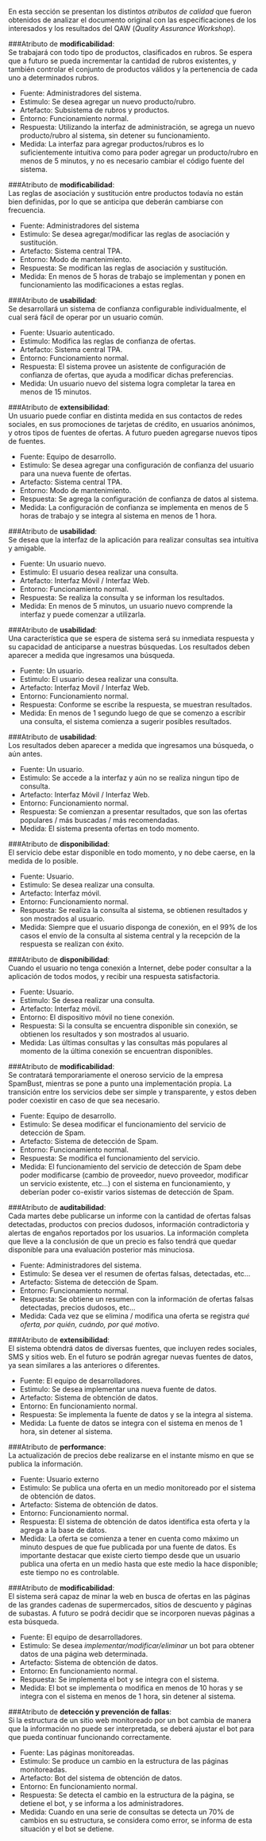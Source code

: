 En esta sección se presentan los distintos _atributos de calidad_ que fueron obtenidos de analizar el documento original con las especificaciones de los interesados y los resultados del QAW (_Quality Assurance Workshop_).

###Atributo de **modificabilidad**:  
Se trabajará con todo tipo de productos, clasificados en rubros. Se espera que a futuro se pueda incrementar la cantidad de rubros existentes, y también controlar el conjunto de productos válidos y la pertenencia de cada uno a determinados rubros.

* Fuente: Administradores del sistema.
* Estimulo: Se desea agregar un nuevo producto/rubro.
* Artefacto: Subsistema de rubros y productos.
* Entorno: Funcionamiento normal.
* Respuesta: Utilizando la interfaz de administración, se agrega un nuevo producto/rubro al sistema, sin detener su funcionamiento.
* Medida: La interfaz para agregar productos/rubros es lo suficientemente intuitiva como para poder agregar un producto/rubro en menos de 5 minutos, y no es necesario cambiar el código fuente del sistema.

###Atributo de **modificabilidad**:  
Las reglas de asociación y sustitución entre productos todavía no están bien definidas, por lo que se anticipa que deberán cambiarse con frecuencia.

* Fuente: Administradores del sistema
* Estimulo: Se desea agregar/modificar las reglas de asociación y sustitución.
* Artefacto: Sistema central TPA.
* Entorno: Modo de mantenimiento.
* Respuesta: Se modifican las reglas de asociación y sustitución.
* Medida: En menos de 5 horas de trabajo se implementan y ponen en funcionamiento las modificaciones a estas reglas.

###Atributo de **usabilidad**:  
Se desarrollará un sistema de confianza configurable individualmente, el cual será fácil de operar por un usuario común.

* Fuente: Usuario autenticado.
* Estimulo: Modifica las reglas de confianza de ofertas.
* Artefacto: Sistema central TPA.
* Entorno: Funcionamiento normal.
* Respuesta: El sistema provee un asistente de configuración de confianza de ofertas, que ayuda a modificar dichas preferencias.
* Medida: Un usuario nuevo del sistema logra completar la tarea en menos de 15 minutos.

###Atributo de **extensibilidad**:  
 Un usuario puede confiar en distinta medida en sus contactos de redes sociales, en sus promociones de tarjetas de crédito, en usuarios anónimos, y otros tipos de fuentes de ofertas. A futuro pueden agregarse nuevos tipos de fuentes.

* Fuente: Equipo de desarrollo.
* Estimulo: Se desea agregar una configuración de confianza del usuario para una nueva fuente de ofertas.
* Artefacto: Sistema central TPA.
* Entorno: Modo de mantenimiento.
* Respuesta: Se agrega la configuración de confianza de datos al sistema.
* Medida: La configuración de confianza se implementa en menos de 5 horas de trabajo y se integra al sistema en menos de 1 hora.

###Atributo de **usabilidad**:  
Se desea que la interfaz de la aplicación para realizar consultas sea intuitiva y amigable.

* Fuente: Un usuario nuevo.
* Estimulo: El usuario desea realizar una consulta.
* Artefacto: Interfaz Móvil / Interfaz Web.
* Entorno: Funcionamiento normal.
* Respuesta: Se realiza la consulta y se informan los resultados.
* Medida: En menos de 5 minutos, un usuario nuevo comprende la interfaz y puede comenzar a utilizarla.

###Atributo de **usabilidad**:  
Una característica que se espera de sistema será su inmediata respuesta y su capacidad de anticiparse a nuestras búsquedas. Los resultados deben aparecer a medida que ingresamos una búsqueda.

* Fuente: Un usuario.
* Estimulo: El usuario desea realizar una consulta.
* Artefacto: Interfaz Movil / Interfaz Web.
* Entorno: Funcionamiento normal.
* Respuesta: Conforme se escribe la respuesta, se muestran resultados.
* Medida: En menos de 1 segundo luego de que se comenzo a escribir una consulta, el sistema comienza a sugerir posibles resultados.

###Atributo de **usabilidad**:  
Los resultados deben aparecer a medida que ingresamos una búsqueda, o aún antes.

* Fuente: Un usuario.
* Estimulo: Se accede a la interfaz y aún no se realiza ningun tipo de consulta.
* Artefacto: Interfaz Móvil / Interfaz Web.
* Entorno: Funcionamiento normal.
* Respuesta: Se comienzan a presentar resultados, que son las ofertas populares / más buscadas / más recomendadas.
* Medida: El sistema presenta ofertas en todo momento.

###Atributo de **disponibilidad**:  
El servicio debe estar disponible en todo momento, y no debe caerse, en la medida de lo posible.  

* Fuente: Usuario.
* Estimulo: Se desea realizar una consulta.
* Artefacto: Interfaz móvil.
* Entorno: Funcionamiento normal.
* Respuesta: Se realiza la consulta al sistema, se obtienen resultados y son mostrados al usuario.
* Medida: Siempre que el usuario disponga de conexión, en el 99% de los casos el envío de la consulta al sistema central y la recepción de la respuesta se realizan con éxito.

###Atributo de **disponibilidad**:  
Cuando el usuario no tenga conexión a Internet, debe poder consultar a la aplicación de todos modos, y recibir una respuesta satisfactoria.

* Fuente: Usuario.
* Estimulo: Se desea realizar una consulta.
* Artefacto: Interfaz móvil.
* Entorno: El dispositivo móvil no tiene conexión.
* Respuesta: Si la consulta se encuentra disponible sin conexión, se obtienen los resultados y son mostrados al usuario.
* Medida: Las últimas consultas y las consultas más populares al momento de la última conexión se encuentran disponibles.

###Atributo de **modificabilidad**:  
Se contratará temporariamente el oneroso servicio de la empresa SpamBust, mientras se pone a punto una implementación propia. La transición entre los servicios debe ser simple y transparente, y estos deben poder coexistir en caso de que sea necesario.

* Fuente: Equipo de desarrollo.
* Estimulo: Se desea modificar el funcionamiento del servicio de detección de Spam.
* Artefacto: Sistema de detección de Spam.
* Entorno: Funcionamiento normal.
* Respuesta: Se modifica el funcionamiento del servicio.
* Medida: El funcionamiento del servicio de detección de Spam debe poder modificarse (cambio de proveedor, nuevo proveedor, modificar un servicio existente, etc...) con el sistema en funcionamiento, y deberían poder co-existir varios sistemas de detección de Spam.

###Atributo de **auditabilidad**:  
Cada martes debe publicarse un informe con la cantidad de ofertas falsas detectadas, productos con precios dudosos, información contradictoria y alertas de engaños reportados por los usuarios. La información completa que lleve a la conclusión de que un precio es falso tendrá que quedar disponible para una evaluación posterior más minuciosa.

* Fuente: Administradores del sistema.
* Estimulo: Se desea ver el resumen de ofertas falsas, detectadas, etc...
* Artefacto: Sistema de detección de Spam.
* Entorno: Funcionamiento normal.
* Respuesta: Se obtiene un resumen con la información de ofertas falsas detectadas, precios dudosos, etc...
* Medida: Cada vez que se elimina / modifica una oferta se registra _qué oferta, por quién, cuándo, por qué motivo_.

###Atributo de **extensibilidad**:  
El sistema obtendrá datos de diversas fuentes, que incluyen redes sociales, SMS y sitios web. En el futuro se podrán agregar nuevas fuentes de datos, ya sean similares a las anteriores o diferentes.

* Fuente: El equipo de desarrolladores.
* Estimulo: Se desea implementar una nueva fuente de datos.
* Artefacto: Sistema de obtención de datos.
* Entorno: En funcionamiento normal.
* Respuesta: Se implementa la fuente de datos y se la integra al sistema.
* Medida: La fuente de datos se integra con el sistema en menos de 1 hora, sin detener al sistema.

###Atributo de **performance**:  
La actualización de precios debe realizarse en el instante mismo en que se publica la información.

* Fuente: Usuario externo
* Estimulo: Se publica una oferta en un medio monitoreado por el sistema de obtención de datos.
* Artefacto: Sistema de obtención de datos.
* Entorno: Funcionamiento normal.
* Respuesta: El sistema de obtención de datos identifica esta oferta y la agrega a la base de datos.
* Medida: La oferta se comienza a tener en cuenta como máximo un minuto despues de que fue publicada por una fuente de datos. Es importante destacar que existe cierto tiempo desde que un usuario publica una oferta en un medio hasta que este medio la hace disponible; este tiempo no es controlable.

###Atributo de **modificabilidad**:  
El sistema será capaz de minar la web en busca de ofertas en las páginas de las grandes cadenas de supermercados, sitios de descuento y páginas de subastas. A futuro se podrá decidir que se incorporen nuevas páginas a esta búsqueda.

* Fuente: El equipo de desarrolladores.
* Estimulo: Se desea _implementar/modificar/eliminar_ un bot para obtener datos de una página web determinada.
* Artefacto: Sistema de obtención de datos.
* Entorno: En funcionamiento normal.
* Respuesta: Se implementa el bot y se integra con el sistema.
* Medida: El bot se implementa o modifica en menos de 10 horas y se integra con el sistema en menos de 1 hora, sin detener al sistema.

###Atributo de **detección y prevención de fallas**:  
Si la estructura de un sitio web monitoreado por un bot cambia de manera que la información no puede ser interpretada, se deberá ajustar el bot para que pueda continuar funcionando correctamente.

* Fuente: Las páginas monitoreadas.
* Estimulo: Se produce un cambio en la estructura de las páginas monitoreadas.
* Artefacto: Bot del sistema de obtención de datos.
* Entorno: En funcionamiento normal.
* Respuesta: Se detecta el cambio en la estructura de la página, se detiene el bot, y se informa a los administradores.
* Medida: Cuando en una serie de consultas se detecta un 70% de cambios en su estructura, se considera como error, se informa de esta situación y el bot se detiene.
